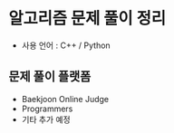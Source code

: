 # 알고리즘 문제 풀이 정리
- 사용 언어 : C++ / Python
## 문제 풀이 플랫폼
- Baekjoon Online Judge
- Programmers
- 기타 추가 예정
